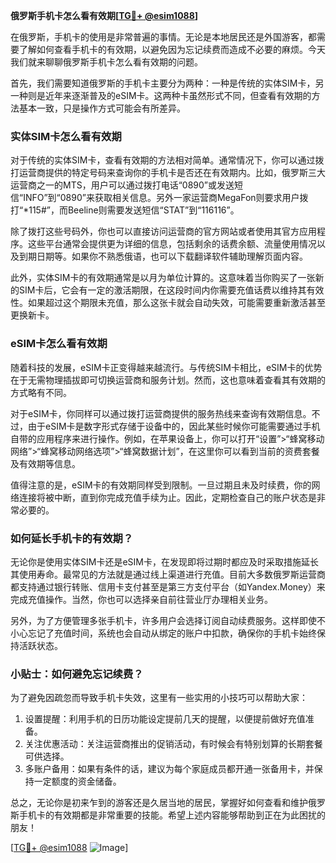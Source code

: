**俄罗斯手机卡怎么看有效期[[TG💪+ @esim1088](https://t.me/s/esim1088)]**

在俄罗斯，手机卡的使用是非常普遍的事情。无论是本地居民还是外国游客，都需要了解如何查看手机卡的有效期，以避免因为忘记续费而造成不必要的麻烦。今天我们就来聊聊俄罗斯手机卡怎么看有效期的问题。

首先，我们需要知道俄罗斯的手机卡主要分为两种：一种是传统的实体SIM卡，另一种则是近年来逐渐普及的eSIM卡。这两种卡虽然形式不同，但查看有效期的方法基本一致，只是操作方式可能会有所差异。

### 实体SIM卡怎么看有效期

对于传统的实体SIM卡，查看有效期的方法相对简单。通常情况下，你可以通过拨打运营商提供的特定号码来查询你的手机卡是否还在有效期内。比如，俄罗斯三大运营商之一的MTS，用户可以通过拨打电话“0890”或发送短信“INFO”到“0890”来获取相关信息。另外一家运营商MegaFon则要求用户拨打“*115#”，而Beeline则需要发送短信“STAT”到“116116”。

除了拨打这些号码外，你也可以直接访问运营商的官方网站或者使用其官方应用程序。这些平台通常会提供更为详细的信息，包括剩余的话费余额、流量使用情况以及到期日期等。如果你不熟悉俄语，也可以下载翻译软件辅助理解页面内容。

此外，实体SIM卡的有效期通常是以月为单位计算的。这意味着当你购买了一张新的SIM卡后，它会有一定的激活期限，在这段时间内你需要充值话费以维持其有效性。如果超过这个期限未充值，那么这张卡就会自动失效，可能需要重新激活甚至更换新卡。

### eSIM卡怎么看有效期

随着科技的发展，eSIM卡正变得越来越流行。与传统SIM卡相比，eSIM卡的优势在于无需物理插拔即可切换运营商和服务计划。然而，这也意味着查看其有效期的方式略有不同。

对于eSIM卡，你同样可以通过拨打运营商提供的服务热线来查询有效期信息。不过，由于eSIM卡是数字形式存储于设备中的，因此某些时候你可能需要通过手机自带的应用程序来进行操作。例如，在苹果设备上，你可以打开“设置”>“蜂窝移动网络”>“蜂窝移动网络选项”>“蜂窝数据计划”，在这里你可以看到当前的资费套餐及有效期等信息。

值得注意的是，eSIM卡的有效期同样受到限制。一旦过期且未及时续费，你的网络连接将被中断，直到你完成充值手续为止。因此，定期检查自己的账户状态是非常必要的。

### 如何延长手机卡的有效期？

无论你是使用实体SIM卡还是eSIM卡，在发现即将过期时都应及时采取措施延长其使用寿命。最常见的方法就是通过线上渠道进行充值。目前大多数俄罗斯运营商都支持通过银行转账、信用卡支付甚至是第三方支付平台（如Yandex.Money）来完成充值操作。当然，你也可以选择亲自前往营业厅办理相关业务。

另外，为了方便管理多张手机卡，许多用户会选择订阅自动续费服务。这样即使不小心忘记了充值时间，系统也会自动从绑定的账户中扣款，确保你的手机卡始终保持活跃状态。

### 小贴士：如何避免忘记续费？

为了避免因疏忽而导致手机卡失效，这里有一些实用的小技巧可以帮助大家：

1. 设置提醒：利用手机的日历功能设定提前几天的提醒，以便提前做好充值准备。
2. 关注优惠活动：关注运营商推出的促销活动，有时候会有特别划算的长期套餐可供选择。
3. 多账户备用：如果有条件的话，建议为每个家庭成员都开通一张备用卡，并保持一定额度的资金储备。

总之，无论你是初来乍到的游客还是久居当地的居民，掌握好如何查看和维护俄罗斯手机卡的有效期都是非常重要的技能。希望上述内容能够帮助到正在为此困扰的朋友！

[[TG💪+ @esim1088](https://t.me/s/esim1088) ![Image](https://i.postimg.cc/4NQfJmqS/Snipaste-2025-05-13-00-14-12.png)]